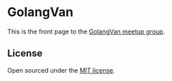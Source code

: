 # GolangVan

This is the front page to the [GolangVan meetup group](http://www.meetup.com/golangvan/).


## License

Open sourced under the [MIT license](LICENSE.md).
